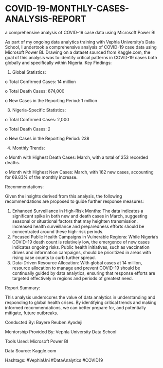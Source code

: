 # COVID-19-MONTHLY-CASES-ANALYSIS-REPORT
a comprehensive analysis of COVID-19 case data using Microsoft Power BI

As part of my ongoing data analytics training with Vephla University’s Data School, I undertook a comprehensive analysis of COVID-19 case data using Microsoft Power BI. Drawing on a dataset sourced from Kaggle.com, the goal of this analysis was to identify critical patterns in COVID-19 cases both globally and specifically within Nigeria.
Key Findings:

1.	Global Statistics:
   
o	Total Confirmed Cases: 14 million

o	Total Death Cases: 674,000

o	New Cases in the Reporting Period: 1 million

3.	Nigeria-Specific Statistics:

o	Total Confirmed Cases: 2,000

o	Total Death Cases: 2

o	New Cases in the Reporting Period: 238

4.	Monthly Trends:

o	Month with Highest Death Cases: March, with a total of 353 recorded deaths.

o	Month with Highest New Cases: March, with 162 new cases, accounting for 69.83% of the monthly increase.

Recommendations: 

Given the insights derived from this analysis, the following recommendations are proposed to guide further response measures:
1.	Enhanced Surveillance in High-Risk Months: The data indicates a significant spike in both new and death cases in March, suggesting seasonal or situational factors that may heighten transmission. Increased health surveillance and preparedness efforts should be concentrated around these high-risk periods.
2.	Focused Public Health Campaigns in Vulnerable Regions: While Nigeria’s COVID-19 death count is relatively low, the emergence of new cases indicates ongoing risks. Public health initiatives, such as vaccination drives and information campaigns, should be prioritized in areas with rising case counts to curb further spread.
3.	Data-Driven Resource Allocation: With global cases at 14 million, resource allocation to manage and prevent COVID-19 should be continually guided by data analytics, ensuring that response efforts are targeted effectively in regions and periods of greatest need.

Report Summary: 

This analysis underscores the value of data analytics in understanding and responding to global health crises. By identifying critical trends and making informed recommendations, we can better prepare for, and potentially mitigate, future outbreaks.

Conducted By: Bayere Reuben Ayodeji

Mentorship Provided By: Vephla University Data School

Tools Used: Microsoft Power BI

Data Source: Kaggle.com

Hashtags: #VephlaUni #DataAnalytics #COVID19

